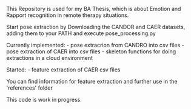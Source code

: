 This Repository is used for my BA Thesis, which is about Emotion and Rapport recognition in remote therapy situations.

Start pose extraction by Downloading the CANDOR and CAER datasets, adding them to your PATH and execute pose_processing.py

Currently implemented:
    - pose extracrion from CANDRO into csv files
    - pose extraction of CAER into csv files
    - skeleton functions for doing extractions in a cloud environment

Started:
    - feature extraction of CAER csv files

You can find information for feature extraction and further use in the 'references' folder

This code is work in progress.

